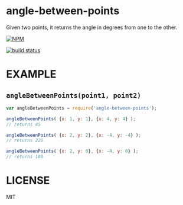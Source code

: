 angle-between-points
=====

Given two points, it returns the angle in degrees from one to the other.

[![NPM](https://nodei.co/npm/angle-between-points.png)](https://nodei.co/npm/angle-between-points/)

[![build status](https://secure.travis-ci.org/willhoag/angle-between-points.png)](http://travis-ci.org/willhoag/angle-between-points)

EXAMPLE
====

`angleBetweenPoints(point1, point2)`
---

```js
var angleBetweenPoints = require('angle-between-points');

angleBetweenPoints( {x: 1, y: 1}, {x: 4, y: 4} );
// returns 45

angleBetweenPoints( {x: 2, y: 2}, {x: -4, y: -4} );
// returns 225

angleBetweenPoints( {x: 2, y: 0}, {x: -4, y: 0} );
// returns 180
```

LICENSE
=======

MIT

